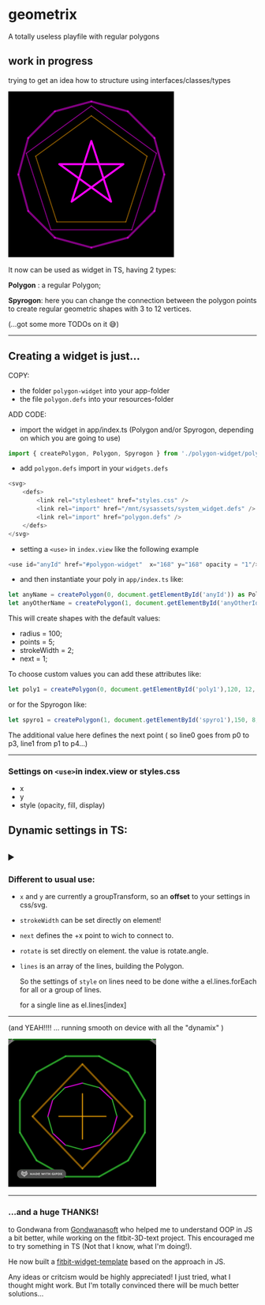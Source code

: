 # geometrix
A totally useless playfile with regular polygons
## work in progress
trying to get an idea how to structure using interfaces/classes/types  

![2022-04-20 12 36 21](polygon-widget.png)   

It now can be used as widget in TS, having 2 types:

**Polygon** : a regular Polygon;

**Spyrogon**: here you can change the connection between the polygon points to create regular geometric shapes with 3 to 12 vertices.

(...got some more TODOs on it 😅)


___
## Creating a widget is just... 
COPY:
* the folder `polygon-widget` into your app-folder
* the file `polygon.defs` into your resources-folder

ADD CODE:
* import the widget in app/index.ts (Polygon and/or Spyrogon, depending on which you are going to use)

```js
import { createPolygon, Polygon, Spyrogon } from './polygon-widget/polygon-widget';
```
* add `polygon.defs` import in your `widgets.defs`



```js
<svg>
    <defs>
        <link rel="stylesheet" href="styles.css" />
        <link rel="import" href="/mnt/sysassets/system_widget.defs" />
        <link rel="import" href="polygon.defs" />
    </defs>
</svg>
```

* setting a `<use>` in `index.view` like the following example
```js
<use id="anyId" href="#polygon-widget"  x="168" y="168" opacity = "1"/>
```
* and then instantiate your poly in `app/index.ts` like:

``` js
let anyName = createPolygon(0, document.getElementById('anyId')) as Polygon;
let anyOtherName = createPolygon(1, document.getElementById('anyOtherId')) as Spyrogon;
```
This will create shapes with the default values:
* radius = 100;
* points = 5;
* strokeWidth = 2;
* next = 1;

To choose custom values you can add these attributes like:

```js
let poly1 = createPolygon(0, document.getElementById('poly1'),120, 12, 10) as Polygon
```
or for the Spyrogon like:
```js
let spyro1 = createPolygon(1, document.getElementById('spyro1'),150, 8, 4, 3) as Spyrogon
```
The additional value here defines the next point ( so line0 goes from p0 to p3, line1 from p1 to p4...)

___
### Settings on `<use>`in index.view or styles.css
* x
* y
* style (opacity, fill, display)
<h2>Dynamic settings in TS:<h2>
<details><summary> </summary><blockquote>


Element:
* radius 
* points
* strokeWidth
* next
* style 
    * fill
    * opacity
    * display
* rotate
* scale
    * x
    * y
* x
* y
* lines[index]
   * style 
        * fill
        * opacity
        * display
        * strokeWidth 
              
to vary the appearance.
</blockquote></details>


### Different to usual use:
* `x` and  `y` are currently a groupTransform, so an **offset** to your settings in css/svg.
* `strokeWidth` can be set directly on element!
* `next` defines the +x point to wich to connect to.
* `rotate` is set directly on element. the value is rotate.angle.  

* `lines` is an array of the lines, building the Polygon.

   So the settings of `style` on lines need to be done withe a el.lines.forEach for all or a group of lines.
   
   for a single line as el.lines[index]
___

(and YEAH!!!! ... running smooth on device with all the "dynamix" )


![dynamix](dynamix.gif)

___
### ...and a huge THANKS!
to Gondwana from [Gondwanasoft](https://github.com/gondwanasoft) who helped me to understand OOP in JS a bit better, while working on the fitbit-3D-text project. This encouraged me to try something in TS (Not that I know, what I'm doing!).

He now built a [fitbit-widget-template](https://github.com/gondwanasoft/fitbit-widget-template) based on the approach in JS.

Any ideas or critcism would be highly appreciated! I just tried, what I thought might work. But I'm totally convinced there will be much better solutions...




